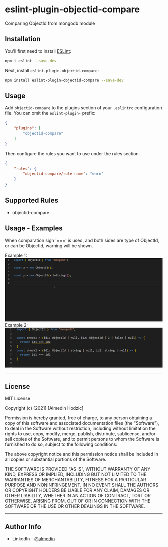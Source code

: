 # eslint-plugin-objectid-compare

Comparing ObjectId from mongodb module

## Installation

You'll first need to install [ESLint](https://eslint.org/):

```sh
npm i eslint --save-dev
```

Next, install `eslint-plugin-objectid-compare`:

```sh
npm install eslint-plugin-objectid-compare --save-dev
```

## Usage

Add `objectid-compare` to the plugins section of your `.eslintrc` configuration file. You can omit the `eslint-plugin-` prefix:

```json
{
    "plugins": [
        "objectid-compare"
    ]
}
```


Then configure the rules you want to use under the rules section.

```json
{
    "rules": {
        "objectid-compare/rule-name": "warn"
    }
}
```

## Supported Rules

* objectid-compare

## Usage - Examples

When comparation sign '===' is used, and both sides are type of ObjectId, or can be
ObjectId, warning will be shown.

Example 1:
<img src="./assets-docu/example1.gif" />
Example 2:
<br />
<img src="./assets-docu/example2.png" />



---
## License

MIT License

Copyright (c) [2021] [Almedin Hodzic]

Permission is hereby granted, free of charge, to any person obtaining a copy
of this software and associated documentation files (the "Software"), to deal
in the Software without restriction, including without limitation the rights
to use, copy, modify, merge, publish, distribute, sublicense, and/or sell
copies of the Software, and to permit persons to whom the Software is
furnished to do so, subject to the following conditions:

The above copyright notice and this permission notice shall be included in all
copies or substantial portions of the Software.

THE SOFTWARE IS PROVIDED "AS IS", WITHOUT WARRANTY OF ANY KIND, EXPRESS OR
IMPLIED, INCLUDING BUT NOT LIMITED TO THE WARRANTIES OF MERCHANTABILITY,
FITNESS FOR A PARTICULAR PURPOSE AND NONINFRINGEMENT. IN NO EVENT SHALL THE
AUTHORS OR COPYRIGHT HOLDERS BE LIABLE FOR ANY CLAIM, DAMAGES OR OTHER
LIABILITY, WHETHER IN AN ACTION OF CONTRACT, TORT OR OTHERWISE, ARISING FROM,
OUT OF OR IN CONNECTION WITH THE SOFTWARE OR THE USE OR OTHER DEALINGS IN THE
SOFTWARE.


---

## Author Info

- LinkedIn - [@almedin](https://www.linkedin.com/in/almedin-hodzic-171a3b203/)



